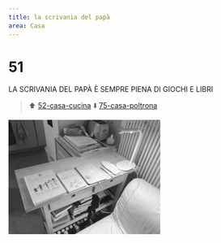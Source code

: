 ```yaml
---
title: la scrivania del papà
area: Casa
---
```

# 51
LA SCRIVANIA DEL PAPÀ È SEMPRE PIENA DI GIOCHI E LIBRI

> ⬆️ [52-casa-cucina](52-casa-cucina.md)
> ⬇️ [75-casa-poltrona](75-casa-poltrona.md)

![foto_142](../_assets/preview/foto_142.jpg)